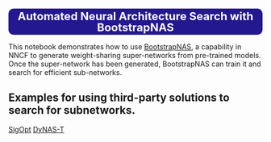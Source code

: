 <h1 style="font-size: 22px; line-height: 100%; text-align: center; background-color: rgb(36, 24, 142); color: white; border: 4px solid rgb(36, 24, 142); border-radius: 10px;">
Automated Neural Architecture Search with BootstrapNAS
</h1>

This notebook demonstrates how to use [BootstrapNAS](https://arxiv.org/abs/2112.10878), a capability in NNCF to generate weight-sharing super-networks from pre-trained models. Once the super-network has been generated, BootstrapNAS can train it and search for efficient sub-networks. 

## Examples for using third-party solutions to search for subnetworks. 

[SigOpt](third_party_search/sigopt_external_search_resnet50_supernet.ipynb) 
[DyNAS-T](third_party_search/dynas-t_external_search_resnet50_supernet.ipynb) 